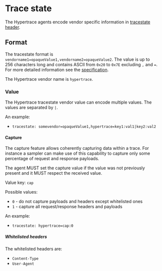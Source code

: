 # Trace state

The Hypertrace agents encode vendor specific information in [tracestate header](https://www.w3.org/TR/trace-context/#tracestate-header).

## Format

The tracestate format is `vendorname1=opaqueValue1,vendorname2=opaqueValue2`. The value
is up to 256 characters long and contains ASCII from `0x20` to `0x7E` excluding `,` and `=`. For more
detailed information see the [specification](https://www.w3.org/TR/trace-context/#value).

The Hypertrace vendor name is `hypertrace`.

### Value

The Hypertrace tracestate vendor value can encode multiple values. The values are separated by `|`. 

An example:
* `tracestate: somevendor=opaqueValue1,hypertrace=key1:val1|key2:val2`

#### Capture

The capture feature allows coherently capturing data within a trace. For instance a sampler
can make use of this capability to capture only some percentage of request and response payloads.

The agent MUST set the capture value if the value was not previously present and it MUST respect
the received value.

Value key: `cap`

Possible values:
* `0` - do not capture payloads and headers except whitelisted ones
* `1` - capture all request/response headers and payloads

An example:
* `tracestate: hypertrace=cap:0`

##### Whitelisted headers

The whitelisted headers are:
* `Content-Type`
* `User-Agent`
